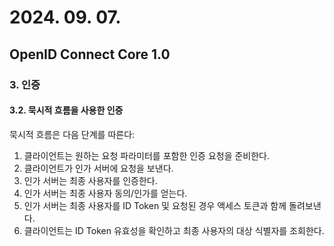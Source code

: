 # 2024. 09. 07.

## OpenID Connect Core 1.0

### 3. 인증

#### 3.2. 묵시적 흐름을 사용한 인증

묵시적 흐름은 다음 단계를 따른다:

1. 클라이언트는 원하는 요청 파라미터를 포함한 인증 요청을 준비한다.
2. 클라이언트가 인가 서버에 요청을 보낸다.
3. 인가 서버는 최종 사용자를 인증한다.
4. 인가 서버는 최종 사용자 동의/인가를 얻는다.
5. 인가 서버는 최종 사용자를 ID Token 및 요청된 경우 액세스 토큰과 함께 돌려보낸다.
6. 클라이언트는 ID Token 유효성을 확인하고 최종 사용자의 대상 식별자를  조회한다.



